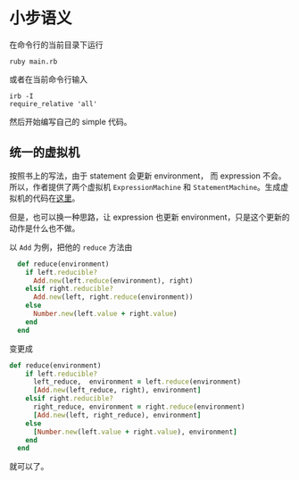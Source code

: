 # 小步语义

在命令行的当前目录下运行

```shell
ruby main.rb
```

或者在当前命令行输入

```shell
irb -I
require_relative 'all'
```

然后开始编写自己的 simple 代码。

## 统一的虚拟机

按照书上的写法，由于 statement 会更新 environment， 而 expression 不会。所以，作者提供了两个虚拟机 `ExpressionMachine` 和 `StatementMachine`。生成虚拟机的代码在[这里](https://github.com/tomstuart/computationbook/blob/master/the_meaning_of_programs/small_step/machine.rb)。

但是，也可以换一种思路，让 expression 也更新 environment，只是这个更新的动作是什么也不做。

以 `Add` 为例，把他的 `reduce` 方法由

```ruby
  def reduce(environment)
    if left.reducible?
      Add.new(left.reduce(environment), right)
    elsif right.reducible?
      Add.new(left, right.reduce(environment))
    else
      Number.new(left.value + right.value)
    end
  end
```

变更成

```ruby
def reduce(environment)
    if left.reducible?
      left_reduce,  environment = left.reduce(environment)
      [Add.new(left_reduce, right), environment]
    elsif right.reducible?
      right_reduce, environment = right.reduce(environment)
      [Add.new(left, right_reduce), environment]
    else
      [Number.new(left.value + right.value), environment]
    end
  end
```

就可以了。
